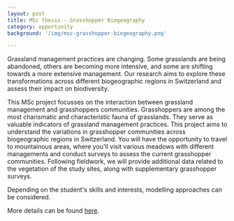```yaml
---
layout: post
title: MSc thesis - Grasshopper Biogeography
category: opportunity
background: '/img/msc-grasshopper-biogeography.png'

---
```


Grassland management practices are changing. Some grasslands are being abandoned, others are becoming more intensive, and some are shifting towards a more extensive management. Our research aims to explore these transformations across different biogeographic regions in Switzerland and assess their impact on biodiversity.

This MSc project focusses on the interaction between grassland management and grasshoppers communities. Grasshoppers are among the most charismatic and characteristic fauna of grasslands. They serve as valuable indicators of grassland management practices. This project aims to understand the variations in grasshopper communities across biogeographic regions in Switzerland. You will have the opportunity to travel to mountainous areas, where you'll visit various meadows with different managements and conduct surveys to assess the current grasshopper communities. Following fieldwork, we will provide additional data related to the vegetation of the study sites, along with supplementary grasshopper surveys.

Depending on the student's skills and interests, modelling approaches can be considered.

More details can be found <a href="https://marco-barandun.gihub.io/docs/msc-grasshopper-biogeography-f.pdf">here</a>.


